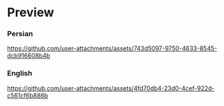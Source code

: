 
# Preview

### Persian

https://github.com/user-attachments/assets/743d5097-9750-4633-8545-dcb916608b4b



### English

https://github.com/user-attachments/assets/4fd70db4-23d0-4cef-922d-c561cf6b886b

